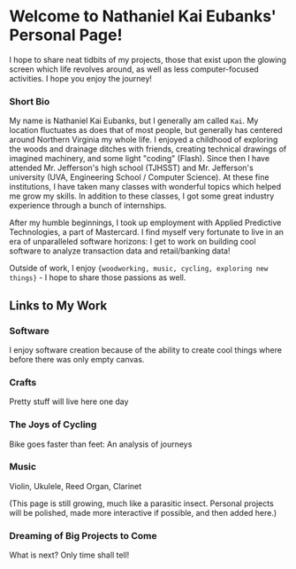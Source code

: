 # Welcome to Nathaniel Kai Eubanks' Personal Page! 

I hope to share neat tidbits of my projects, those that exist upon the glowing screen which life revolves around, as well as less computer-focused activities.  I hope you enjoy the journey!


### Short Bio
My name is Nathaniel Kai Eubanks, but I generally am called `Kai`.  My location fluctuates as does that of most people, but generally has centered around Northern Virginia my whole life.  I enjoyed a childhood of exploring the woods and drainage ditches with friends, creating technical drawings of imagined machinery, and some light "coding" (Flash).  Since then I have attended Mr. Jefferson's high school (TJHSST) and Mr. Jefferson's university (UVA, Engineering School / Computer Science).  At these fine institutions, I have taken many classes with wonderful topics which helped me grow my skills.  In addition to these classes, I got some great industry experience through a bunch of internships.  

After my humble beginnings, I took up employment with Applied Predictive Technologies, a part of Mastercard.  I find myself very fortunate to live in an era of unparalleled software horizons: I get to work on building cool software to analyze transaction data and retail/banking data!

Outside of work, I enjoy `{woodworking, music, cycling, exploring new things}` - I hope to share those passions as well.

## Links to My Work

### Software
I enjoy software creation because of the ability to create cool things where before there was only empty canvas.

### Crafts
Pretty stuff will live here one day

### The Joys of Cycling
Bike goes faster than feet: An analysis of journeys

### Music
Violin, Ukulele, Reed Organ, Clarinet

(This page is still growing, much like a parasitic insect.  Personal projects will be polished, made more interactive if possible, and then added here.)

### Dreaming of Big Projects to Come
What is next?  Only time shall tell!
